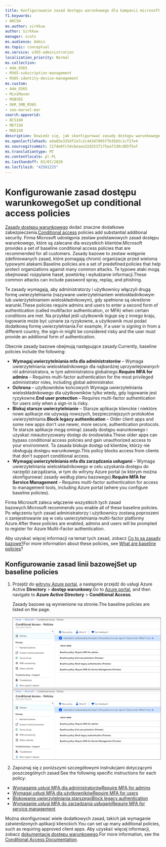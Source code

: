 ```yaml
---
title: Konfigurowanie zasad dostępu warunkowego dla kampanii microsoft 365
f1.keywords:
- NOCSH
ms.author: sirkkuw
author: Sirkkuw
manager: scotv
ms.audience: Admin
ms.topic: conceptual
ms.service: o365-administration
localization_priority: Normal
ms.collection:
- Adm_O365
- M365-subscription-management
- M365-identity-device-management
ms.custom:
- Adm_O365
- MiniMaven
- MSB365
- OKR_SMB_M365
- seo-marvel-mar
search.appverid:
- BCS160
- MET150
- MOE150
description: Dowiedz się, jak skonfigurować zasady dostępu warunkowego dla kampanii usługi Microsoft 365, aby zwiększyć dodatkowe zabezpieczenia.
ms.openlocfilehash: eda65e335df2a7c2c443d7095f7b35b5c1cf27e4
ms.sourcegitcommit: 217de0fc54cbeaea32d253f175eaf338cd85f5af
ms.translationtype: MT
ms.contentlocale: pl-PL
ms.lasthandoff: 03/07/2020
ms.locfileid: "42561225"
---
```

# <a name="set-up-conditional-access-policies"></a><span data-ttu-id="9dcef-103">Konfigurowanie zasad dostępu warunkowego</span><span class="sxs-lookup"><span data-stu-id="9dcef-103">Set up conditional access policies</span></span>

<span data-ttu-id="9dcef-104">[Zasady dostępu warunkowego](https://docs.microsoft.com/azure/active-directory/conditional-access/overview) dodać znaczne dodatkowe zabezpieczenia.</span><span class="sxs-lookup"><span data-stu-id="9dcef-104">[Conditional access](https://docs.microsoft.com/azure/active-directory/conditional-access/overview) policies add substantial additional security.</span></span> <span data-ttu-id="9dcef-105">Firma Microsoft udostępnia zestaw podstawowych zasad dostępu warunkowego, które są zalecane dla wszystkich klientów.</span><span class="sxs-lookup"><span data-stu-id="9dcef-105">Microsoft provides a set of baseline conditional access policies that are recommended for all customers.</span></span> <span data-ttu-id="9dcef-106">Zasady bazowe to zestaw wstępnie zdefiniowanych zasad, które pomagają chronić organizacje przed wieloma typowymi atakami.</span><span class="sxs-lookup"><span data-stu-id="9dcef-106">Baseline policies are a set of predefined policies that help protect organizations against many common attacks.</span></span> <span data-ttu-id="9dcef-107">Te typowe ataki mogą obejmować rozpylanie haseł, powtórkę i wyłudzanie informacji.</span><span class="sxs-lookup"><span data-stu-id="9dcef-107">These common attacks can include password spray, replay, and phishing.</span></span>

<span data-ttu-id="9dcef-108">Te zasady wymagają, aby administratorzy i użytkownicy włączyli drugą formę uwierzytelniania (nazywane uwierzytelnianiem wieloskładnikowym lub uwierzytelnianiem wieloskładnikowym), gdy spełnione są określone warunki.</span><span class="sxs-lookup"><span data-stu-id="9dcef-108">These policies require admins and users to enter a second form of authentication (called multifactor authentication, or MFA) when certain conditions are met.</span></span> <span data-ttu-id="9dcef-109">Na przykład jeśli użytkownik loguje się z innego kraju, logowanie może być uznane za ryzykowne, a użytkownik musi podać dodatkową formę uwierzytelniania.</span><span class="sxs-lookup"><span data-stu-id="9dcef-109">For example, if a user is signing in from a different country, the sign-in might be considered risky and the user must provide an additional form of authentication.</span></span> 

<span data-ttu-id="9dcef-110">Obecnie zasady bazowe obejmują następujące zasady:</span><span class="sxs-lookup"><span data-stu-id="9dcef-110">Currently, baseline policies include the following:</span></span>
- <span data-ttu-id="9dcef-111">**Wymagaj uwierzytelniania mfa dla administratorów** &ndash; Wymaga uwierzytelniania wieloskładnikowego dla najbardziej uprzywilejowanych ról administratora, w tym administratora globalnego.</span><span class="sxs-lookup"><span data-stu-id="9dcef-111">**Require MFA for admins** &ndash; Requires multi-factor authentication for the most privileged administrator roles, including global administrator.</span></span>
- <span data-ttu-id="9dcef-112">**Ochrona** &ndash; użytkowników końcowych Wymaga uwierzytelniania wieloskładnikowego dla użytkowników tylko wtedy, gdy logowanie jest ryzykowne.</span><span class="sxs-lookup"><span data-stu-id="9dcef-112">**End user protection** &ndash; Requires multi-factor authentication for users only when a sign-in is risky.</span></span> 
- <span data-ttu-id="9dcef-113">**Blokuj starsze uwierzytelnianie** &ndash; Starsze aplikacje klienckie i niektóre nowe aplikacje nie używają nowszych, bezpieczniejszych protokołów uwierzytelniania.</span><span class="sxs-lookup"><span data-stu-id="9dcef-113">**Block legacy authentication** &ndash; Older client apps and some new apps don't use newer, more secure, authentication protocols.</span></span> <span data-ttu-id="9dcef-114">Te starsze aplikacje mogą ominąć zasady dostępu warunkowego i uzyskać nieautoryzowany dostęp do środowiska.</span><span class="sxs-lookup"><span data-stu-id="9dcef-114">These older apps can bypass conditional access policies and gain unauthorized access to your environment.</span></span> <span data-ttu-id="9dcef-115">Ta zasada blokuje dostęp od klientów, którzy nie obsługują dostępu warunkowego.</span><span class="sxs-lookup"><span data-stu-id="9dcef-115">This policy blocks access from clients that don't support conditional access.</span></span> 
- <span data-ttu-id="9dcef-116">**Wymagaj uwierzytelniania mfa dla zarządzania usługami** &ndash; Wymaga uwierzytelniania wieloskładnikowego w celu uzyskania dostępu do narzędzi zarządzania, w tym do witryny Azure portal (w którym można skonfigurować zasady według planu bazowego).</span><span class="sxs-lookup"><span data-stu-id="9dcef-116">**Require MFA for Service Management** &ndash; Requires multi-factor authentication for access to management tools, including Azure portal (where you configure baseline policies).</span></span> 

<span data-ttu-id="9dcef-117">Firma Microsoft zaleca włączenie wszystkich tych zasad bazowych.</span><span class="sxs-lookup"><span data-stu-id="9dcef-117">Microsoft recommends you enable all of these baseline policies.</span></span> <span data-ttu-id="9dcef-118">Po włączeniu tych zasad administratorzy i użytkownicy zostaną poproszeni o zarejestrowanie się w celu uwierzytelniania multii-factor platformy Azure.</span><span class="sxs-lookup"><span data-stu-id="9dcef-118">After these policies are enabled, admins and users will be prompted to register for Azure Multii-Factor authentication.</span></span>

<span data-ttu-id="9dcef-119">Aby uzyskać więcej informacji na temat tych zasad, zobacz [Co to są zasady bazowe?](https://docs.microsoft.com/azure/active-directory/conditional-access/concept-baseline-protection)</span><span class="sxs-lookup"><span data-stu-id="9dcef-119">For more information about these policies, see [What are baseline policies](https://docs.microsoft.com/azure/active-directory/conditional-access/concept-baseline-protection)?</span></span>


## <a name="set-up-baseline-policies"></a><span data-ttu-id="9dcef-120">Konfigurowanie zasad linii bazowej</span><span class="sxs-lookup"><span data-stu-id="9dcef-120">Set up baseline policies</span></span>

1. <span data-ttu-id="9dcef-121">Przejdź do [witryny Azure portal](https://portal.azure.com), a następnie przejdź do usługi Azure Active **Directory** \> **dostęp warunkowy**.</span><span class="sxs-lookup"><span data-stu-id="9dcef-121">Go to [Azure portal](https://portal.azure.com), and then navigate to **Azure Active Directory** \> **Conditional Access**.</span></span>
    
    <span data-ttu-id="9dcef-122">Zasady bazowe są wymienione na stronie.</span><span class="sxs-lookup"><span data-stu-id="9dcef-122">The baseline policies are listed on the page.</span></span> <br/> <br/>
    <span data-ttu-id="9dcef-123">![Strona zawierająca listę zasad bazowych dostępu warunkowego.](../media/baslinepolicies.png)</span><span class="sxs-lookup"><span data-stu-id="9dcef-123">![Page that lists baseline policies for conditional access.](../media/baslinepolicies.png)</span></span>
1. <span data-ttu-id="9dcef-124">Zapoznaj się z poniższymi szczegółowymi instrukcjami dotyczącymi poszczególnych zasad:</span><span class="sxs-lookup"><span data-stu-id="9dcef-124">See the following specific instructions for each policy:</span></span>

  - [<span data-ttu-id="9dcef-125">Wymaganie usługi MFA dla administratorów</span><span class="sxs-lookup"><span data-stu-id="9dcef-125">Require MFA for admins</span></span>](https://docs.microsoft.com/azure/active-directory/conditional-access/howto-baseline-protect-administrators)
- [<span data-ttu-id="9dcef-126">Wymagaj usługi MFA dla użytkowników</span><span class="sxs-lookup"><span data-stu-id="9dcef-126">Require MFA for users</span></span>](https://docs.microsoft.com/azure/active-directory/conditional-access/howto-baseline-protect-end-users)  
 - [<span data-ttu-id="9dcef-127">Blokowanie uwierzytelniania starszego</span><span class="sxs-lookup"><span data-stu-id="9dcef-127">Block legacy authentication</span></span>](https://docs.microsoft.com/azure/active-directory/conditional-access/howto-baseline-protect-legacy-auth)
  - [<span data-ttu-id="9dcef-128">Wymaganie usługi MFA do zarządzania usługami</span><span class="sxs-lookup"><span data-stu-id="9dcef-128">Require MFA for service management</span></span>](https://docs.microsoft.com/azure/active-directory/conditional-access/howto-baseline-protect-azure)

<span data-ttu-id="9dcef-129">Można skonfigurować wiele dodatkowych zasad, takich jak wymaganie zatwierdzonych aplikacji klienckich.</span><span class="sxs-lookup"><span data-stu-id="9dcef-129">You can set up many additional policies, such as requiring approved client apps.</span></span> <span data-ttu-id="9dcef-130">Aby uzyskać więcej informacji, zobacz [dokumentację dostępu warunkowego](https://docs.microsoft.com/azure/active-directory/conditional-access/).</span><span class="sxs-lookup"><span data-stu-id="9dcef-130">For more information, see the [Conditional Access Documentation](https://docs.microsoft.com/azure/active-directory/conditional-access/).</span></span>
